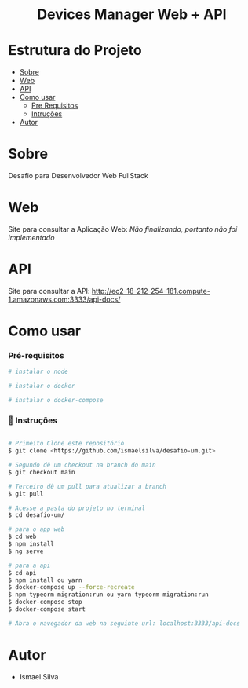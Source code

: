 <h1 align="center">Devices Manager Web + API</h1>

Estrutura do Projeto
=================
<!--ts-->
   * [Sobre](#sobre)
   * [Web](#web)
   * [API](#api)
   * [Como usar](#como-usar)
      * [Pre Requisitos](#pré-requisitos)
      * [Intruções](#instruções)
   * [Autor](#autor)
<!--te-->

Sobre
=================
Desafio para Desenvolvedor Web FullStack

Web
=================
Site para consultar a Aplicação Web:
*Não finalizando, portanto não foi implementado*

API
=================
Site para consultar a API:
http://ec2-18-212-254-181.compute-1.amazonaws.com:3333/api-docs/


Como usar
=================

### Pré-requisitos
```bash
# instalar o node 

# instalar o docker

# instalar o docker-compose


```

### 🎲 Instruções

```bash

# Primeito Clone este repositório
$ git clone <https://github.com/ismaelsilva/desafio-um.git>

# Segundo dê um checkout na branch do main
$ git checkout main

# Terceiro dê um pull para atualizar a branch
$ git pull

# Acesse a pasta do projeto no terminal
$ cd desafio-um/

# para o app web
$ cd web
$ npm install
$ ng serve

# para a api
$ cd api
$ npm install ou yarn
$ docker-compose up --force-recreate 
$ npm typeorm migration:run ou yarn typeorm migration:run
$ docker-compose stop
$ docker-compose start

# Abra o navegador da web na seguinte url: localhost:3333/api-docs

```

Autor
=================
   - Ismael Silva

